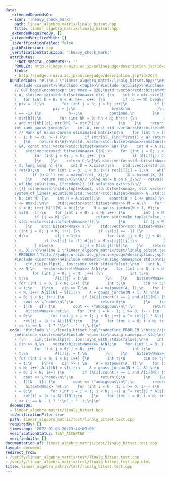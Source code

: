 ```yaml
---
data:
  _extendedDependsOn:
  - icon: ':heavy_check_mark:'
    path: linear_algebra_matrix/linalg_bitset.hpp
    title: linear_algebra_matrix/linalg_bitset.hpp
  _extendedRequiredBy: []
  _extendedVerifiedWith: []
  _isVerificationFailed: false
  _pathExtension: cpp
  _verificationStatusIcon: ':heavy_check_mark:'
  attributes:
    '*NOT_SPECIAL_COMMENTS*': ''
    PROBLEM: http://judge.u-aizu.ac.jp/onlinejudge/description.jsp?id=2624
    links:
    - http://judge.u-aizu.ac.jp/onlinejudge/description.jsp?id=2624
  bundledCode: "#line 2 \"linear_algebra_matrix/linalg_bitset.hpp\"\n#include <bitset>\n\
    #include <cassert>\n#include <tuple>\n#include <utility>\n#include <vector>\n\n\
    // CUT begin\nconstexpr int Wmax = 320;\nstd::vector<std::bitset<Wmax>> gauss_jordan(int\
    \ W, std::vector<std::bitset<Wmax>> mtr) {\n    int H = mtr.size(), c = 0;\n \
    \   for (int h = 0; h < H; h++, c++) {\n        if (c == W) break;\n        int\
    \ piv = -1;\n        for (int j = h; j < H; j++)\n            if (mtr[j][c]) {\n\
    \                piv = j;\n                break;\n            }\n        if (piv\
    \ == -1) {\n            h--;\n            continue;\n        }\n        std::swap(mtr[piv],\
    \ mtr[h]);\n        for (int hh = 0; hh < H; hh++) {\n            if (hh != h\
    \ and mtr[hh][c]) mtr[hh] ^= mtr[h];\n        }\n    }\n    return mtr;\n}\n\n\
    int rank_gauss_jordan(\n    int W, const std::vector<std::bitset<Wmax>> &mtr)\
    \ // Rank of Gauss-Jordan eliminated matrix\n{\n    for (int h = (int)mtr.size()\
    \ - 1; h >= 0; h--) {\n        if (mtr[h]._Find_first() < W) return h + 1;\n \
    \   }\n    return 0;\n}\n\nstd::vector<std::bitset<Wmax>>\nmatmul(const std::vector<std::bitset<Wmax>>\
    \ &A, const std::vector<std::bitset<Wmax>> &B) {\n    int H = A.size(), K = B.size();\n\
    \    std::vector<std::bitset<Wmax>> C(H);\n    for (int i = 0; i < H; i++) {\n\
    \        for (int j = 0; j < K; j++) {\n            if (A[i][j]) C[i] ^= B[j];\n\
    \        }\n    }\n    return C;\n}\n\nstd::vector<std::bitset<Wmax>> matpower(std::vector<std::bitset<Wmax>>\
    \ X, long long n) {\n    int D = X.size();\n    std::vector<std::bitset<Wmax>>\
    \ ret(D);\n    for (int i = 0; i < D; i++) ret[i][i] = 1;\n    while (n) {\n \
    \       if (n & 1) ret = matmul(ret, X);\n        X = matmul(X, X), n >>= 1;\n\
    \    }\n    return ret;\n}\n\n// Solve Ax = b on F_2\n// - retval: {true, one\
    \ of the solutions, {freedoms}} (if solution exists)\n//           {false, {},\
    \ {}} (otherwise)\nstd::tuple<bool, std::bitset<Wmax>, std::vector<std::bitset<Wmax>>>\n\
    system_of_linear_equations(std::vector<std::bitset<Wmax>> A, std::bitset<Wmax>\
    \ b, int W) {\n    int H = A.size();\n    assert(W + 1 <= Wmax);\n    assert(H\
    \ <= Wmax);\n\n    std::vector<std::bitset<Wmax>> M = A;\n    for (int i = 0;\
    \ i < H; i++) M[i][W] = b[i];\n    M = gauss_jordan(W + 1, M);\n    std::vector<int>\
    \ ss(W, -1);\n    for (int i = 0; i < H; i++) {\n        int j = M[i]._Find_first();\n\
    \        if (j == W) {\n            return std::make_tuple(false, std::bitset<Wmax>(),\
    \ std::vector<std::bitset<Wmax>>());\n        }\n        if (j < W) ss[j] = i;\n\
    \    }\n    std::bitset<Wmax> x;\n    std::vector<std::bitset<Wmax>> D;\n    for\
    \ (int j = 0; j < W; j++) {\n        if (ss[j] == -1) {\n            std::bitset<Wmax>\
    \ d;\n            d[j] = 1;\n            for (int jj = 0; jj < W; jj++)\n    \
    \            if (ss[jj] != -1) d[jj] = M[ss[jj]][j];\n            D.emplace_back(d);\n\
    \        } else\n            x[j] = M[ss[j]][W];\n    }\n    return std::make_tuple(true,\
    \ x, D);\n}\n#line 2 \"linear_algebra_matrix/test/linalg_bitset.test.cpp\"\n#define\
    \ PROBLEM \"http://judge.u-aizu.ac.jp/onlinejudge/description.jsp?id=2624\"\n\
    #include <iostream>\n#include <numeric>\nusing namespace std;\n\nint main() {\n\
    \    cin.tie(nullptr), ios::sync_with_stdio(false);\n\n    int N, T;\n    cin\
    \ >> N;\n    vector<bitset<Wmax>> A(N);\n    for (int i = 0; i < N; i++) {\n \
    \       for (int j = 0; j < N; j++) {\n            int t;\n            cin >>\
    \ t;\n            A[i][j] = t;\n        }\n    }\n    bitset<Wmax> v(N);\n   \
    \ for (int i = 0; i < N; i++) {\n        int t;\n        cin >> t;\n        v[i]\
    \ = t;\n    }\n\n    cin >> T;\n    A = matpower(A, T);\n    for (int i = 0; i\
    \ < N; i++) A[i][N] = v[i];\n    A = gauss_jordan(N + 1, A);\n\n    for (int i\
    \ = 0; i < N; i++) {\n        if (A[i].count() == 1 and A[i][N]) {\n         \
    \   cout << \"none\\n\";\n            return 0;\n        }\n    }\n    if (!A[N\
    \ - 1][N - 1]) {\n        cout << \"ambiguous\\n\";\n        return 0;\n    }\n\
    \    bitset<Wmax> ret;\n    for (int i = N - 1; i >= 0; i--) {\n        int a\
    \ = 0;\n        for (int j = i + 1; j < N; j++) a ^= ret[j] * A[i][j];\n     \
    \   ret[i] = (a != A[i][N]);\n    }\n    for (int i = 0; i < N; i++) cout << ret[i]\
    \ << (i == N - 1 ? '\\n' : ' ');\n}\n"
  code: "#include \"../linalg_bitset.hpp\"\n#define PROBLEM \"http://judge.u-aizu.ac.jp/onlinejudge/description.jsp?id=2624\"\
    \n#include <iostream>\n#include <numeric>\nusing namespace std;\n\nint main()\
    \ {\n    cin.tie(nullptr), ios::sync_with_stdio(false);\n\n    int N, T;\n   \
    \ cin >> N;\n    vector<bitset<Wmax>> A(N);\n    for (int i = 0; i < N; i++) {\n\
    \        for (int j = 0; j < N; j++) {\n            int t;\n            cin >>\
    \ t;\n            A[i][j] = t;\n        }\n    }\n    bitset<Wmax> v(N);\n   \
    \ for (int i = 0; i < N; i++) {\n        int t;\n        cin >> t;\n        v[i]\
    \ = t;\n    }\n\n    cin >> T;\n    A = matpower(A, T);\n    for (int i = 0; i\
    \ < N; i++) A[i][N] = v[i];\n    A = gauss_jordan(N + 1, A);\n\n    for (int i\
    \ = 0; i < N; i++) {\n        if (A[i].count() == 1 and A[i][N]) {\n         \
    \   cout << \"none\\n\";\n            return 0;\n        }\n    }\n    if (!A[N\
    \ - 1][N - 1]) {\n        cout << \"ambiguous\\n\";\n        return 0;\n    }\n\
    \    bitset<Wmax> ret;\n    for (int i = N - 1; i >= 0; i--) {\n        int a\
    \ = 0;\n        for (int j = i + 1; j < N; j++) a ^= ret[j] * A[i][j];\n     \
    \   ret[i] = (a != A[i][N]);\n    }\n    for (int i = 0; i < N; i++) cout << ret[i]\
    \ << (i == N - 1 ? '\\n' : ' ');\n}\n"
  dependsOn:
  - linear_algebra_matrix/linalg_bitset.hpp
  isVerificationFile: true
  path: linear_algebra_matrix/test/linalg_bitset.test.cpp
  requiredBy: []
  timestamp: '2022-01-08 20:23:44+09:00'
  verificationStatus: TEST_ACCEPTED
  verifiedWith: []
documentation_of: linear_algebra_matrix/test/linalg_bitset.test.cpp
layout: document
redirect_from:
- /verify/linear_algebra_matrix/test/linalg_bitset.test.cpp
- /verify/linear_algebra_matrix/test/linalg_bitset.test.cpp.html
title: linear_algebra_matrix/test/linalg_bitset.test.cpp
---
```

